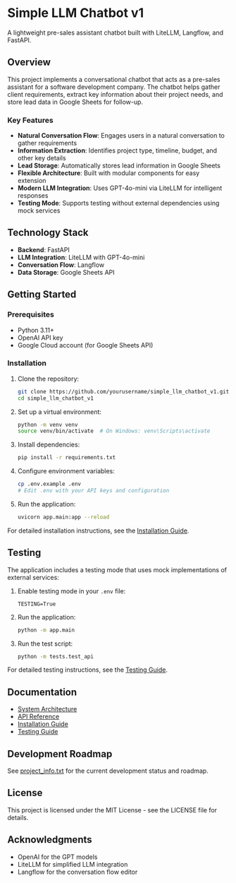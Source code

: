 # Simple LLM Chatbot v1

A lightweight pre-sales assistant chatbot built with LiteLLM, Langflow, and FastAPI.

## Overview

This project implements a conversational chatbot that acts as a pre-sales assistant for a software development company. The chatbot helps gather client requirements, extract key information about their project needs, and store lead data in Google Sheets for follow-up.

### Key Features

- **Natural Conversation Flow**: Engages users in a natural conversation to gather requirements
- **Information Extraction**: Identifies project type, timeline, budget, and other key details
- **Lead Storage**: Automatically stores lead information in Google Sheets
- **Flexible Architecture**: Built with modular components for easy extension
- **Modern LLM Integration**: Uses GPT-4o-mini via LiteLLM for intelligent responses
- **Testing Mode**: Supports testing without external dependencies using mock services

## Technology Stack

- **Backend**: FastAPI
- **LLM Integration**: LiteLLM with GPT-4o-mini
- **Conversation Flow**: Langflow
- **Data Storage**: Google Sheets API

## Getting Started

### Prerequisites

- Python 3.11+
- OpenAI API key
- Google Cloud account (for Google Sheets API)

### Installation

1. Clone the repository:
   ```bash
   git clone https://github.com/yourusername/simple_llm_chatbot_v1.git
   cd simple_llm_chatbot_v1
   ```

2. Set up a virtual environment:
   ```bash
   python -m venv venv
   source venv/bin/activate  # On Windows: venv\Scripts\activate
   ```

3. Install dependencies:
   ```bash
   pip install -r requirements.txt
   ```

4. Configure environment variables:
   ```bash
   cp .env.example .env
   # Edit .env with your API keys and configuration
   ```

5. Run the application:
   ```bash
   uvicorn app.main:app --reload
   ```

For detailed installation instructions, see the [Installation Guide](docs/setup/installation_guide.md).

## Testing

The application includes a testing mode that uses mock implementations of external services:

1. Enable testing mode in your `.env` file:
   ```
   TESTING=True
   ```

2. Run the application:
   ```bash
   python -m app.main
   ```

3. Run the test script:
   ```bash
   python -m tests.test_api
   ```

For detailed testing instructions, see the [Testing Guide](docs/setup/testing_guide.md).

## Documentation

- [System Architecture](docs/architecture/system_design.md)
- [API Reference](docs/api/api_reference.md)
- [Installation Guide](docs/setup/installation_guide.md)
- [Testing Guide](docs/setup/testing_guide.md)

## Development Roadmap

See [project_info.txt](project_info.txt) for the current development status and roadmap.

## License

This project is licensed under the MIT License - see the LICENSE file for details.

## Acknowledgments

- OpenAI for the GPT models
- LiteLLM for simplified LLM integration
- Langflow for the conversation flow editor
